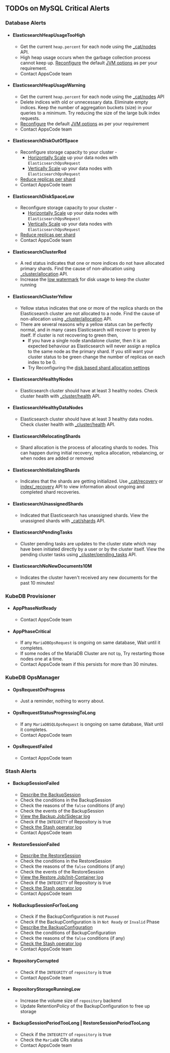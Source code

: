 ## TODOs on MySQL Critical Alerts

### Database Alerts

- #### ElasticsearchHeapUsageTooHigh
  - Get the current `heap.percent` for each node using the [_cat/nodes](https://www.elastic.co/guide/en/elasticsearch/reference/current/cat-nodes.html) API.
  - High heap usage occurs when the garbage collection process cannot keep up. [Reconfigure](https://kubedb.com/docs/v2022.08.08/guides/elasticsearch/configuration/jvm-options/) the default [JVM options](https://www.elastic.co/guide/en/elasticsearch/reference/current/advanced-configuration.html#set-jvm-heap-size) as per your requirement.
  - Contact AppsCode team
- #### ElasticsearchHeapUsageWarning
  - Get the current `heap.percent` for each node using the [_cat/nodes](https://www.elastic.co/guide/en/elasticsearch/reference/current/cat-nodes.html) API
  - Delete indices with old or unnecessary data. Eliminate empty indices. Keep the number of aggregation buckets (size) in your queries to a minimum. Try reducing the size of the large bulk index requests.
  - [Reconfigure](https://kubedb.com/docs/v2022.08.08/guides/elasticsearch/configuration/jvm-options/) the default [JVM options](https://www.elastic.co/guide/en/elasticsearch/reference/current/advanced-configuration.html#set-jvm-heap-size) as per your requirement
  - Contact AppsCode team
- #### ElasticsearchDiskOutOfSpace
  - Reconfigure storage capacity to your cluster -
    - [Horizontally Scale](https://kubedb.com/docs/v2022.08.08/guides/elasticsearch/concepts/elasticsearch-ops-request/#spechorizontalscaling) up your data nodes with `ElasticsearchOpsRequest`
    - [Vertically Scale](https://kubedb.com/docs/v2022.08.08/guides/elasticsearch/concepts/elasticsearch-ops-request/#specverticalscaling) up your data nodes with `ElasticsearchOpsRequest`
  - [Reduce replicas per shard](https://www.elastic.co/guide/en/elasticsearch/reference/current/size-your-shards.html)
  - Contact AppsCode team
- #### ElasticsearchDiskSpaceLow
  - Reconfigure storage capacity to your cluster -
    - [Horizontally Scale](https://kubedb.com/docs/v2022.08.08/guides/elasticsearch/concepts/elasticsearch-ops-request/#spechorizontalscaling) up your data nodes with `ElasticsearchOpsRequest`
    - [Vertically Scale](https://kubedb.com/docs/v2022.08.08/guides/elasticsearch/concepts/elasticsearch-ops-request/#specverticalscaling) up your data nodes with `ElasticsearchOpsRequest`
  - [Reduce replicas per shard](https://www.elastic.co/guide/en/elasticsearch/reference/current/size-your-shards.html)
  - Contact AppsCode team
- #### ElasticsearchClusterRed
  - A red status indicates that one or more indices do not have allocated primary shards. Find the cause of non-allocation using [_cluster/allocation](https://www.elastic.co/guide/en/elasticsearch/reference/current/cluster-allocation-explain.html) API.
  - Increase the [low watermark](https://www.elastic.co/guide/en/elasticsearch/reference/current/modules-cluster.html#disk-based-shard-allocation) for disk usage to keep the cluster running
- #### ElasticsearchClusterYellow
  - Yellow status indicates that one or more of the replica shards on the Elasticsearch cluster are not allocated to a node. Find the cause of non-allocation using [_cluster/allocation](https://www.elastic.co/guide/en/elasticsearch/reference/current/cluster-allocation-explain.html) API.
  - There are several reasons why a yellow status can be perfectly normal, and in many cases Elasticsearch will recover to green by itself. If cluster is not recovering to green then,
    - If you have a single node standalone cluster, then it is an expected behaviour as Elasticsearch will never assign a replica to the same node as the primary shard. If you still want your cluster status to be green change the number of replicas on each index to be 0.
    - Try Reconfiguring the [disk based shard allocation settings](https://www.elastic.co/guide/en/elasticsearch/reference/current/modules-cluster.html#disk-based-shard-allocation)

- #### ElasticsearchHealthyNodes
  - Elasticsearch cluster should have at least 3 healthy nodes. Check cluster health with [_cluster/health](https://www.elastic.co/guide/en/elasticsearch/reference/current/cluster-health.html#cluster-health-api-example) API.
- #### ElasticsearchHealthyDataNodes
  - Elasticsearch cluster should have at least 3 healthy data nodes. Check cluster health with [_cluster/health](https://www.elastic.co/guide/en/elasticsearch/reference/current/cluster-health.html#cluster-health-api-example) API.
- #### ElasticsearchRelocatingShards
  - Shard allocation is the process of allocating shards to nodes. This can happen during initial recovery, replica allocation, rebalancing, or when nodes are added or removed
- #### ElasticsearchInitializingShards
  - Indicates that the shards are getting initialized. Use [_cat/recovery](https://www.elastic.co/guide/en/elasticsearch/reference/current/cat-recovery.html) or [index/_recovery](https://www.elastic.co/guide/en/elasticsearch/reference/current/indices-recovery.html) API to view information about ongoing and completed shard recoveries.
- #### ElasticsearchUnassignedShards
  - Indicated that Elasticsearch has unassigned shards. View the unassigned shards with [_cat/shards](https://www.elastic.co/guide/en/elasticsearch/reference/current/diagnose-unassigned-shards.html#diagnose-unassigned-shards) API.
- #### ElasticsearchPendingTasks
  - Cluster pending tasks are updates to the cluster state which may have been initiated directly by a user or by the cluster itself. View the pending cluster tasks using [_cluster/pending_tasks](https://www.elastic.co/guide/en/elasticsearch/reference/current/cluster-pending.html#cluster-pending) API.
- #### ElasticsearchNoNewDocuments10M
  - Indicates the cluster haven't received any new documents for the past 10 minutes!

### KubeDB Provisioner

- #### AppPhaseNotReady
  - Contact AppsCode team
- #### AppPhaseCritical
  - If any `MariaDBOpsRequest` is ongoing on same database, Wait until it completes.
  - If some nodes of the MariaDB Cluster are not `Up`, Try restarting those nodes one at a time.
  - Contact AppsCode team if this persists for more than 30 minutes.

### KubeDB OpsManager

- #### OpsRequestOnProgress
  - Just a reminder, nothing to worry about.
- #### OpsRequestStatusProgressingToLong
  - If any `MariaDBSQLOpsRequest` is ongoing on same database, Wait until it completes.
  - Contact AppsCode team
- #### OpsRequestFailed
  - Contact AppsCode team

### Stash Alerts
- #### BackupSessionFailed
  - [Describe the BackupSession](https://stash.run/docs/latest/guides/troubleshooting/how-to-troubleshoot/#describe-the-backupsession)
  - Check the conditions in the BackupSession
  - Check the reasons of the `false` conditions (if any)
  - Check the events of the BackupSession
  - [View the Backup Job/Sidecar log](https://stash.run/docs/latest/guides/troubleshooting/how-to-troubleshoot/#view-backup-jobsidecar-log)
  - Check if the `INTEGRITY` of Repository is true
  - [Check the Stash operator log](https://stash.run/docs/latest/guides/troubleshooting/how-to-troubleshoot/#check-stash-operator-log)
  - Contact AppsCode team
- #### RestoreSessionFailed
  - [Describe the RestoreSession](https://stash.run/docs/latest/guides/troubleshooting/how-to-troubleshoot/#describe-the-restoresession)
  - Check the conditions in the RestoreSession
  - Check the reasons of the `false` conditions (if any)
  - Check the events of the RestoreSession
  - [View the Restore Job/Init-Container log](https://stash.run/docs/latest/guides/troubleshooting/how-to-troubleshoot/#view-restore-jobinit-container-log)
  - Check if the `INTEGRITY` of Repository is true
  - [Check the Stash operator log](https://stash.run/docs/latest/guides/troubleshooting/how-to-troubleshoot/#check-stash-operator-log)
  - Contact AppsCode team
- #### NoBackupSessionForTooLong
  - Check if the BackupConfiguration is not `Paused`
  - Check if the BackupConfiguration is in `Not Ready` or `Invalid` Phase
  - [Describe the BackupConfiguration](https://stash.run/docs/latest/guides/troubleshooting/how-to-troubleshoot/#backupconfiguration-notready)
  - Check the conditions of BackupConfiguration
  - Check the reasons of the `false` conditions (if any)
  - [Check the Stash operator log](https://stash.run/docs/latest/guides/troubleshooting/how-to-troubleshoot/#check-stash-operator-log)
  - Contact AppsCode team
- #### RepositoryCorrupted
  - Check if the `INTEGRITY` of `repository` is true
  - Contact AppsCode team
- #### RepositoryStorageRunningLow
  - Increase the volume size of `repository` backend
  - Update RetentionPolicy of the BackupConfiguration to free up storage
- #### BackupSessionPeriodTooLong | RestoreSessionPeriodTooLong
  - Check if the `INTEGRITY` of `repository` is true
  - Check the `MariaDB` CRs status
  - Contact AppsCode team
